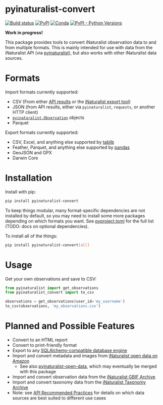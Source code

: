 # pyinaturalist-convert
[![Build status](https://github.com/JWCook/pyinaturalist-convert/workflows/Build/badge.svg)](https://github.com/JWCook/pyinaturalist-convert/actions)
[![PyPI](https://img.shields.io/pypi/v/pyinaturalist-convert?color=blue)](https://pypi.org/project/pyinaturalist-convert)
[![Conda](https://img.shields.io/conda/vn/conda-forge/pyinaturalist-convert?color=blue)](https://anaconda.org/conda-forge/pyinaturalist-convert)
[![PyPI - Python
Versions](https://img.shields.io/pypi/pyversions/pyinaturalist-convert)](https://pypi.org/project/pyinaturalist-convert)

<!-- [![Codecov](https://codecov.io/gh/JWCook/pyinaturalist-convert/branch/master/graph/badge.svg?token=FnybzVWbt2)](https://codecov.io/gh/JWCook/pyinaturalist-convert) -->

**Work in progress!**

This package provides tools to convert iNaturalist observation data to and from multiple formats.
This is mainly intended for use with data from the iNaturalist API
(via [pyinaturalist](https://github.com/niconoe/pyinaturalist)), but also works with other
iNaturalist data sources.

# Formats
Import formats currently supported:
* CSV (From either [API results](https://www.inaturalist.org/pages/api+reference#get-observations)
 or the [iNaturalist export tool](https://www.inaturalist.org/observations/export))
* JSON (from API results, either via `pyinaturalist`, `requests`, or another HTTP client)
* [`pyinaturalist.Observation`](https://pyinaturalist.readthedocs.io/en/stable/modules/pyinaturalist.models.Observation.html) objects
* Parquet

Export formats currently supported:
* CSV, Excel, and anything else supported by [tablib](https://tablib.readthedocs.io/en/stable/formats/)
* Feather, Parquet, and anything else supported by [pandas](https://pandas.pydata.org/pandas-docs/stable/user_guide/io.html)
* GeoJSON and GPX
* Darwin Core

# Installation
Install with pip:
```bash
pip install pyinaturalist-convert
```

To keep things modular, many format-specific dependencies are not installed by default, so you may need to install some
more packages depending on which formats you want. See
[pyproject.toml]([pyproject.toml](https://github.com/JWCook/pyinaturalist-convert/blob/7098c05a513ddfbc254a446aeec1dfcfa83e92ff/pyproject.toml#L44-L50))
for the full list (TODO: docs on optional dependencies).

To install all of the things:
```bash
pip install pyinaturalist-convert[all]
```

# Usage
Get your own observations and save to CSV:
```python
from pyinaturalist import get_observations
from pyinaturalist_convert import to_csv

observations = get_observations(user_id='my_username')
to_csv(observations, 'my_observations.csv')
```


# Planned and Possible Features
* Convert to an HTML report
* Convert to print-friendly format
* Export to any [SQLAlchemy-compatible database engine](https://docs.sqlalchemy.org/en/14/core/engines.html#supported-databases)
* Import and convert metadata and images from [iNaturalist open data on Amazon]()
    * See also [pyinaturalist-open-data](https://github.com/JWCook/pyinaturalist-open-data), which may eventually be merged with this package
* Import and convert observation data from the [iNaturalist GBIF Archive](https://www.inaturalist.org/pages/developers)
* Import and convert taxonomy data from the [iNaturalist Taxonomy Archive](https://www.inaturalist.org/pages/developers)
* Note: see [API Recommended Practices](https://www.inaturalist.org/pages/api+recommended+practices)
  for details on which data sources are best suited to different use cases
